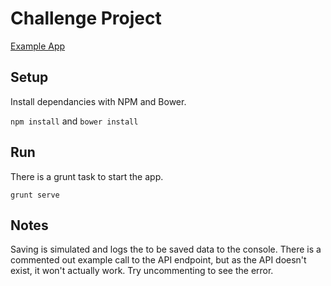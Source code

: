 # Challenge Project

[Example App](http://galenwilk.com/rh-challenge/)

## Setup

Install dependancies with NPM and Bower.

`npm install` and `bower install`

## Run

There is a grunt task to start the app.

`grunt serve`

## Notes

Saving is simulated and logs the to be saved data to the console. There is a commented out example call to the API endpoint, but as the API doesn't exist, it won't actually work. Try uncommenting to see the error.